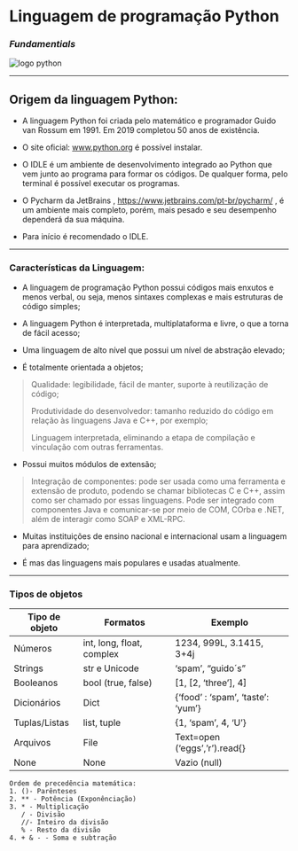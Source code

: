 # **Linguagem de programação Python**
### _Fundamentials_



![logo python](https://github.com/userdanixdev/Programa-o-em-Python/assets/132594952/1f3da02b-f706-4563-b90f-37a124ceb77a)
***
## Origem da linguagem Python:

* A linguagem Python foi criada pelo matemático e programador Guido van Rossum em 1991. Em 2019 completou 50 anos de existência.

* O site oficial: www.python.org é possível instalar. 

* O IDLE é um ambiente de desenvolvimento integrado ao Python que vem junto ao programa para formar os códigos. De qualquer forma, pelo terminal é possível executar os programas.

* O Pycharm da JetBrains , https://www.jetbrains.com/pt-br/pycharm/ , é um ambiente mais completo, porém, mais pesado e seu desempenho dependerá da sua máquina.

* Para início é recomendado o IDLE.
***
### Características da Linguagem:

* A linguagem de programação Python possui códigos mais enxutos e menos verbal, ou seja, menos sintaxes complexas e mais estruturas de código simples;

* A linguagem Python é interpretada, multiplataforma e livre, o que a torna de fácil acesso;

* Uma linguagem de alto nível que possui um nível de abstração elevado;

* É totalmente orientada a objetos;
>  Qualidade: legibilidade, fácil de manter, suporte à reutilização de código;
> 
> Produtividade do desenvolvedor: tamanho reduzido do código em relação às 
>linguagens Java e C++, por exemplo;
> 
>  Linguagem interpretada, eliminando a etapa 
>de compilação e vinculação com outras ferramentas.

* Possui muitos módulos de extensão;
>
> Integração de componentes: pode ser usada como uma ferramenta e extensão de 
produto, podendo se chamar bibliotecas C e C++, assim como ser chamado por 
essas linguagens. Pode ser integrado com componentes Java e comunicar-se por 
meio de COM, COrba e .NET, além de interagir como SOAP e XML-RPC.

* Muitas instituições de ensino nacional e internacional usam a linguagem para aprendizado;

* É mas das linguagens mais populares e usadas atualmente.
***
### Tipos de objetos

Tipo de objeto | Formatos | Exemplo
| ---| --- | --- |
Números | int, long, float, complex | 1234, 999L, 3.1415, 3+4j
Strings | str e Unicode |‘spam’, “guido´s”
Booleanos | bool (true, false) | [1, [2, ‘three’], 4]
Dicionários | Dict |{‘food’ : ‘spam’, ‘taste’: ‘yum’}
Tuplas/Listas | list, tuple |{1, ‘spam’, 4, ‘U’}
Arquivos | File | Text=open (‘eggs’,’r’).read{}
None | None| Vazio  (null)


    Ordem de precedência matemática:
    1. ()- Parênteses
    2. ** - Potência (Exponênciação)
    3. * - Multiplicação
       / - Divisão
       //- Inteiro da divisão
       % - Resto da divisão
    4. + & - - Soma e subtração
